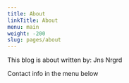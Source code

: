 ```yaml
---
title: About
linkTitle: About
menu: main
weight: -200
slug: pages/about
---
```


This blog is about
written by: Jns Nrgrd

Contact info in the menu below